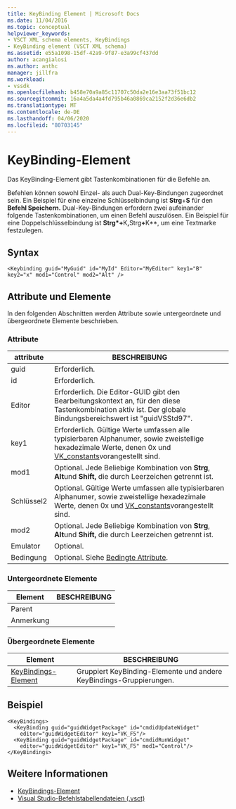 ```yaml
---
title: KeyBinding Element | Microsoft Docs
ms.date: 11/04/2016
ms.topic: conceptual
helpviewer_keywords:
- VSCT XML schema elements, KeyBindings
- KeyBinding element (VSCT XML schema)
ms.assetid: e55a1098-15df-42a9-9f87-e3a99cf437dd
author: acangialosi
ms.author: anthc
manager: jillfra
ms.workload:
- vssdk
ms.openlocfilehash: b458e70a9a85c11707c50da2e16e3aa73f51bc12
ms.sourcegitcommit: 16a4a5da4a4fd795b46a0869ca2152f2d36e6db2
ms.translationtype: MT
ms.contentlocale: de-DE
ms.lasthandoff: 04/06/2020
ms.locfileid: "80703145"
---
```

# <a name="keybinding-element"></a>KeyBinding-Element
Das KeyBinding-Element gibt Tastenkombinationen für die Befehle an.

 Befehlen können sowohl Einzel- als auch Dual-Key-Bindungen zugeordnet sein. Ein Beispiel für eine einzelne Schlüsselbindung ist **Strg**+**S** für den **Befehl Speichern.** Dual-Key-Bindungen erfordern zwei aufeinander folgende Tastenkombinationen, um einen Befehl auszulösen. Ein Beispiel für eine Doppelschlüsselbindung ist <strong>Strg*+</strong>K<strong>,</strong>Strg<strong>+</strong>K**, um eine Textmarke festzulegen.

## <a name="syntax"></a>Syntax

```
<Keybinding guid="MyGuid" id="MyId" Editor="MyEditor" key1="B" key2="x" mod1="Control" mod2="Alt" />
```

## <a name="attributes-and-elements"></a>Attribute und Elemente
 In den folgenden Abschnitten werden Attribute sowie untergeordnete und übergeordnete Elemente beschrieben.

### <a name="attributes"></a>Attribute

|attribute|BESCHREIBUNG|
|---------------|-----------------|
|guid|Erforderlich.|
|id|Erforderlich.|
|Editor|Erforderlich. Die Editor-GUID gibt den Bearbeitungskontext an, für den diese Tastenkombination aktiv ist. Der globale Bindungsbereichswert ist "guidVSStd97".|
|key1|Erforderlich. Gültige Werte umfassen alle typisierbaren Alphanumer, sowie zweistellige hexadezimale Werte, denen 0x und [VK_constants](/windows/desktop/inputdev/virtual-key-codes)vorangestellt sind.|
|mod1|Optional. Jede Beliebige Kombination von **Strg**, **Alt**und **Shift,** die durch Leerzeichen getrennt ist.|
|Schlüssel2|Optional. Gültige Werte umfassen alle typisierbaren Alphanumer, sowie zweistellige hexadezimale Werte, denen 0x und [VK_constants](/windows/desktop/inputdev/virtual-key-codes)vorangestellt sind.|
|mod2|Optional. Jede Beliebige Kombination von **Strg**, **Alt**und **Shift,** die durch Leerzeichen getrennt ist.|
|Emulator|Optional.|
|Bedingung|Optional. Siehe [Bedingte Attribute](../extensibility/vsct-xml-schema-conditional-attributes.md).|

### <a name="child-elements"></a>Untergeordnete Elemente

|Element|BESCHREIBUNG|
|-------------|-----------------|
|Parent||
|Anmerkung||

### <a name="parent-elements"></a>Übergeordnete Elemente

|Element|BESCHREIBUNG|
|-------------|-----------------|
|[KeyBindings-Element](../extensibility/keybindings-element.md)|Gruppiert KeyBinding-Elemente und andere KeyBindings-Gruppierungen.|

## <a name="example"></a>Beispiel

```
<KeyBindings>
  <KeyBinding guid="guidWidgetPackage" id="cmdidUpdateWidget"
    editor="guidWidgetEditor" key1="VK_F5"/>
  <KeyBinding guid="guidWidgetPackage" id="cmdidRunWidget"
    editor="guidWidgetEditor" key1="VK_F5" mod1="Control"/>
</KeyBindings>
```

## <a name="see-also"></a>Weitere Informationen
- [KeyBindings-Element](../extensibility/keybindings-element.md)
- [Visual Studio-Befehlstabellendateien (.vsct)](../extensibility/internals/visual-studio-command-table-dot-vsct-files.md)
